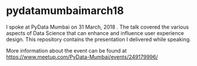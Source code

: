 # pydatamumbaimarch18
I spoke at PyData Mumbai on 31 March, 2018 . The talk covered the various aspects of Data Science that can enhance and influence user experience design. This repository contains the presentation I delivered while speaking.

More information about the event can be found at https://www.meetup.com/PyData-Mumbai/events/249179996/
